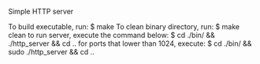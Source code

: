Simple HTTP server

To build executable, run:
$ make
To clean binary directory, run:
$ make clean
to run server, execute the command below:
$ cd ./bin/ && ./http_server && cd ..
for ports that lower than 1024, execute:
$ cd ./bin/ && sudo ./http_server && cd ..